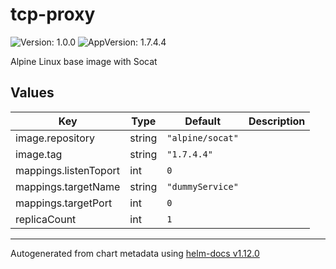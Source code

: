 # tcp-proxy

![Version: 1.0.0](https://img.shields.io/badge/Version-1.0.0-informational?style=flat-square) ![AppVersion: 1.7.4.4](https://img.shields.io/badge/AppVersion-1.7.4.4-informational?style=flat-square)

Alpine Linux base image with Socat

## Values

| Key | Type | Default | Description |
|-----|------|---------|-------------|
| image.repository | string | `"alpine/socat"` |  |
| image.tag | string | `"1.7.4.4"` |  |
| mappings.listenToport | int | `0` |  |
| mappings.targetName | string | `"dummyService"` |  |
| mappings.targetPort | int | `0` |  |
| replicaCount | int | `1` |  |

----------------------------------------------
Autogenerated from chart metadata using [helm-docs v1.12.0](https://github.com/norwoodj/helm-docs/releases/v1.12.0)
